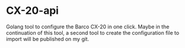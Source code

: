 # CX-20-api
Golang tool to configure the Barco CX-20 in one click. Maybe in the continuation of this tool, a second tool to create the configuration file to import will be published on my git.
